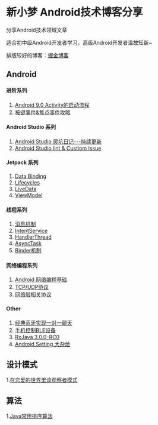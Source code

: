 # 新小梦 Android技术博客分享

分享Android技术领域文章

适合初中级Android开发者学习，高级Android开发者温故知新~

排版较好的博客：[掘金博客](https://juejin.im/user/5995c9f2f265da248c3934a5/posts)


## Android 
#### 进阶系列
1. [Android 9.0 Activity的启动流程](https://github.com/GitCode8/blob/blob/master/article/进阶系列/Android%209.0%20Activity的启动流程.md)
2. [按键事件&焦点事件攻略](https://github.com/GitCode8/blob/blob/master/article/%E8%BF%9B%E9%98%B6%E7%B3%BB%E5%88%97/Android%20%E6%8C%89%E9%94%AE%E4%BA%8B%E4%BB%B6%E5%92%8C%E7%84%A6%E7%82%B9%E4%BA%8B%E4%BB%B6.md)

#### Android Studio 系列
1. [Android Studio 爬坑日记---持续更新](https://github.com/GitCode8/GitCode/issues/17)
2. [Android Studio lint & Custiom Issue](https://github.com/GitCode8/GitCode/issues/18)

#### Jetpack 系列
1. [Data Binding](https://github.com/GitCode8/GitCode/issues/2)
2. [Lifecycles](https://github.com/GitCode8/GitCode/issues/3)
3. [LiveData](https://github.com/GitCode8/GitCode/issues/4)
4. [ViewModel](https://github.com/GitCode8/GitCode/issues/7)

#### 线程系列
1. [消息机制](https://github.com/GitCode8/GitCode/issues/5)
2. [IntentService](https://github.com/GitCode8/GitCode/issues/8)
3. [HandlerThread](https://github.com/GitCode8/GitCode/issues/9)
4. [AsyncTask](https://github.com/GitCode8/GitCode/issues/10)
5. [Binder机制](https://github.com/GitCode8/GitCode/issues/13)

#### 网络编程系列
1. [Android 网络编程基础](https://github.com/GitCode8/GitCode/issues/6)
2. [TCP/UDP协议](https://github.com/GitCode8/GitCode/issues/16)
3. [网络层相关协议](https://github.com/GitCode8/GitCode/issues/20)

#### Other
1. [经典蓝牙实现一对一聊天](https://github.com/GitCode8/GitCode/issues/11)
2. [手机控制BLE设备](https://github.com/GitCode8/GitCode/issues/12)
3. [RxJava 3.0.0-RC0](https://github.com/GitCode8/GitCode/issues/14)
4. [Android Setting 大杂烩](https://github.com/GitCode8/GitCode/blob/master/article/Android%20Settings%E5%A4%A7%E6%9D%82%E7%83%A9.md)

## 设计模式
1.[在恋爱的世界里谈观察者模式](https://github.com/GitCode8/GitCode/issues/15)
## 算法
1.[Java常用排序算法](https://github.com/GitCode8/blob/blob/master/article/%E8%BF%9B%E9%98%B6%E7%B3%BB%E5%88%97/%E5%B8%B8%E7%94%A8%E6%8E%92%E5%BA%8F%E7%AE%97%E6%B3%95.md)

